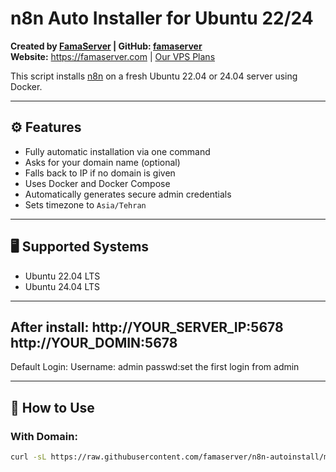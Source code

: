 # n8n Auto Installer for Ubuntu 22/24

**Created by [FamaServer](https://famaserver.com) | GitHub: [famaserver](https://github.com/famaserver)**  
**Website:** https://famaserver.com | [Our VPS Plans](https://famaserver.com/vps)

This script installs [n8n](https://n8n.io) on a fresh Ubuntu 22.04 or 24.04 server using Docker.


---

## ⚙️ Features

- Fully automatic installation via one command
- Asks for your domain name (optional)
- Falls back to IP if no domain is given
- Uses Docker and Docker Compose
- Automatically generates secure admin credentials
- Sets timezone to `Asia/Tehran`

---

## 🖥️ Supported Systems

- Ubuntu 22.04 LTS
- Ubuntu 24.04 LTS
---
After install:
http://YOUR_SERVER_IP:5678
http://YOUR_DOMIN:5678
---
Default Login:
Username: admin
passwd:set the first login from admin

---

## 🚀 How to Use

### With Domain:

```bash
curl -sL https://raw.githubusercontent.com/famaserver/n8n-autoinstall/main/install_n8n.sh | bash


